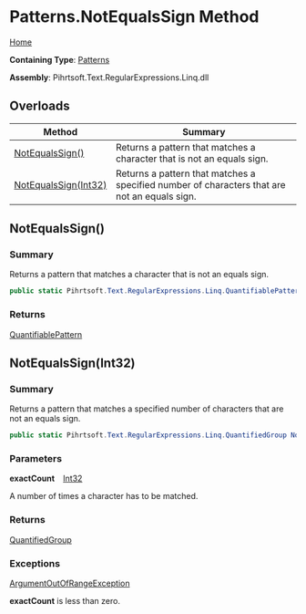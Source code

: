 # Patterns\.NotEqualsSign Method

[Home](../../../../../../README.md)

**Containing Type**: [Patterns](../README.md)

**Assembly**: Pihrtsoft\.Text\.RegularExpressions\.Linq\.dll

## Overloads

| Method | Summary |
| ------ | ------- |
| [NotEqualsSign()](#Pihrtsoft_Text_RegularExpressions_Linq_Patterns_NotEqualsSign) | Returns a pattern that matches a character that is not an equals sign\. |
| [NotEqualsSign(Int32)](#Pihrtsoft_Text_RegularExpressions_Linq_Patterns_NotEqualsSign_System_Int32_) | Returns a pattern that matches a specified number of characters that are not an equals sign\. |

## NotEqualsSign\(\) <a name="Pihrtsoft_Text_RegularExpressions_Linq_Patterns_NotEqualsSign"></a>

### Summary

Returns a pattern that matches a character that is not an equals sign\.

```csharp
public static Pihrtsoft.Text.RegularExpressions.Linq.QuantifiablePattern NotEqualsSign()
```

### Returns

[QuantifiablePattern](../../QuantifiablePattern/README.md)

## NotEqualsSign\(Int32\) <a name="Pihrtsoft_Text_RegularExpressions_Linq_Patterns_NotEqualsSign_System_Int32_"></a>

### Summary

Returns a pattern that matches a specified number of characters that are not an equals sign\.

```csharp
public static Pihrtsoft.Text.RegularExpressions.Linq.QuantifiedGroup NotEqualsSign(int exactCount)
```

### Parameters

**exactCount** &ensp; [Int32](https://docs.microsoft.com/en-us/dotnet/api/system.int32)

A number of times a character has to be matched\.

### Returns

[QuantifiedGroup](../../QuantifiedGroup/README.md)

### Exceptions

[ArgumentOutOfRangeException](https://docs.microsoft.com/en-us/dotnet/api/system.argumentoutofrangeexception)

**exactCount** is less than zero\.

